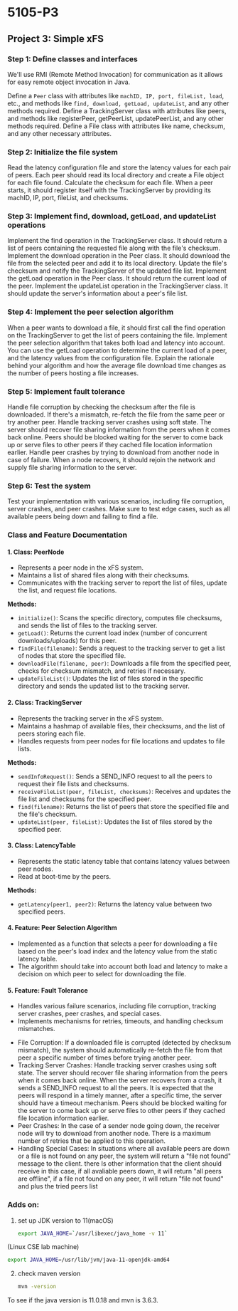 # 5105-P3

## Project 3: Simple xFS

### Step 1: Define classes and interfaces

We'll use RMI (Remote Method Invocation) for communication as it allows for easy remote object invocation in Java.

Define a `Peer` class with attributes like `machID, IP, port, fileList, load`, etc., and methods like `find, download, getLoad, updateList`, and any other methods required.
Define a TrackingServer class with attributes like peers, and methods like registerPeer, getPeerList, updatePeerList, and any other methods required.
Define a File class with attributes like name, checksum, and any other necessary attributes.

### Step 2: Initialize the file system

Read the latency configuration file and store the latency values for each pair of peers.
Each peer should read its local directory and create a File object for each file found. Calculate the checksum for each file.
When a peer starts, it should register itself with the TrackingServer by providing its machID, IP, port, fileList, and checksums.

### Step 3: Implement find, download, getLoad, and updateList operations

Implement the find operation in the TrackingServer class. It should return a list of peers containing the requested file along with the file's checksum.
Implement the download operation in the Peer class. It should download the file from the selected peer and add it to its local directory. Update the file's checksum and notify the TrackingServer of the updated file list.
Implement the getLoad operation in the Peer class. It should return the current load of the peer.
Implement the updateList operation in the TrackingServer class. It should update the server's information about a peer's file list.

### Step 4: Implement the peer selection algorithm

When a peer wants to download a file, it should first call the find operation on the TrackingServer to get the list of peers containing the file.
Implement the peer selection algorithm that takes both load and latency into account. You can use the getLoad operation to determine the current load of a peer, and the latency values from the configuration file.
Explain the rationale behind your algorithm and how the average file download time changes as the number of peers hosting a file increases.

### Step 5: Implement fault tolerance

Handle file corruption by checking the checksum after the file is downloaded. If there's a mismatch, re-fetch the file from the same peer or try another peer.
Handle tracking server crashes using soft state. The server should recover file sharing information from the peers when it comes back online. Peers should be blocked waiting for the server to come back up or serve files to other peers if they cached file location information earlier.
Handle peer crashes by trying to download from another node in case of failure. When a node recovers, it should rejoin the network and supply file sharing information to the server.

### Step 6: Test the system

Test your implementation with various scenarios, including file corruption, server crashes, and peer crashes.
Make sure to test edge cases, such as all available peers being down and failing to find a file.

###

### Class and Feature Documentation

#### 1. Class: PeerNode

- Represents a peer node in the xFS system.
- Maintains a list of shared files along with their checksums.
- Communicates with the tracking server to report the list of files, update the list, and request file locations.

**Methods:**

- `initialize()`: Scans the specific directory, computes file checksums, and sends the list of files to the tracking server.
- `getLoad()`: Returns the current load index (number of concurrent downloads/uploads) for this peer.
- `findFile(filename)`: Sends a request to the tracking server to get a list of nodes that store the specified file.
- `downloadFile(filename, peer)`: Downloads a file from the specified peer, checks for checksum mismatch, and retries if necessary.
- `updateFileList()`: Updates the list of files stored in the specific directory and sends the updated list to the tracking server.

#### 2. Class: TrackingServer

- Represents the tracking server in the xFS system.
- Maintains a hashmap of available files, their checksums, and the list of peers storing each file.
- Handles requests from peer nodes for file locations and updates to file lists.

**Methods:**

- `sendInfoRequest()`: Sends a SEND_INFO request to all the peers to request their file lists and checksums.
- `receiveFileList(peer, fileList, checksums)`: Receives and updates the file list and checksums for the specified peer.
- `find(filename)`: Returns the list of peers that store the specified file and the file's checksum.
- `updateList(peer, fileList)`: Updates the list of files stored by the specified peer.

#### 3. Class: LatencyTable

- Represents the static latency table that contains latency values between peer nodes.
- Read at boot-time by the peers.

**Methods:**

- `getLatency(peer1, peer2)`: Returns the latency value between two specified peers.

#### 4. Feature: Peer Selection Algorithm

- Implemented as a function that selects a peer for downloading a file based on the peer's load index and the latency value from the static latency table.
- The algorithm should take into account both load and latency to make a decision on which peer to select for downloading the file.

#### 5. Feature: Fault Tolerance

- Handles various failure scenarios, including file corruption, tracking server crashes, peer crashes, and special cases.
- Implements mechanisms for retries, timeouts, and handling checksum mismatches.

* File Corruption: If a downloaded file is corrupted (detected by checksum mismatch), the system should automatically re-fetch the file from that peer a specific number of times before trying another peer.
* Tracking Server Crashes: Handle tracking server crashes using soft state. The server should recover file sharing information from the peers when it comes back online. When the server recovers from a crash, it sends a SEND_INFO request to all the peers. It is expected that the peers will respond in a timely manner, after a specific time, the server should have a timeout mechanism. Peers should be blocked waiting for the server to come back up or serve files to other peers if they cached file location information earlier.
* Peer Crashes: In the case of a sender node going down, the receiver node will try to download from another node. There is a maximum number of retries that be applied to this operation.
* Handling Special Cases: In situations where all available peers are down or a file is not found on any peer, the system will return a "file not found" message to the client. there Is other information that the client should receive in this case, if all avaliable peers down, it will return "all peers are offline", if a file not found on any peer, it will return "file not found" and plus the tried peers list

### Adds on:

1. set up JDK version to 11(macOS)

   ```bash
   export JAVA_HOME=`/usr/libexec/java_home -v 11`

   ```

(Linux CSE lab machine)

```bash
export JAVA_HOME=/usr/lib/jvm/java-11-openjdk-amd64
```

2. check maven version

   ```bash
   mvn -version
   ```

To see if the java version is 11.0.18 and mvn is 3.6.3.
